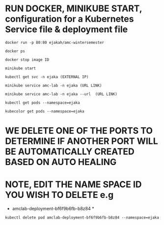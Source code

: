 # RUN DOCKER, MINIKUBE START, configuration for a Kubernetes Service file & deployment file 

`docker run -p 80:80 ejakah/amc-wintersemester`

`docker ps`

`docker stop image ID`

`minikube start` 

`kubectl get svc -n ejaka (EXTERNAL IP)`

`minikube service amc-lab -n ejaka (URL LINK)`

`minikube service amc-lab -n ejaka --url  (URL LINK)`

`kubectl get pods --namespace=ejaka`

`kubecolor get pods --namespace=ejaka`

# WE DELETE ONE OF THE PORTS TO DETERMINE IF ANOTHER PORT WILL BE AUTOMATICALLY CREATED BASED ON AUTO HEALING
# NOTE, EDIT THE NAME SPACE ID YOU WISH TO DELETE e.g 

* amclab-deployment-bf6f9b6fb-b8z84 *

`kubectl delete pod amclab-deployment-bf6f9b6fb-b8z84 --namespace=ejaka`
